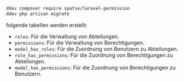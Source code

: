 ```bash
ddev composer require spatie/laravel-permission
ddev php artisan migrate
```

folgende tabellen werden erstellt:
- `roles`: Für die Verwaltung von Abteilungen.
- `permissions`: Für die Verwaltung von Berechtigungen.
- `model_has_roles`: Für die Zuordnung von Benutzern zu Abteilungen.
- `role_has_permissions`: Für die Zuordnung von Berechtigungen zu Abteilungen.
- `model_has_permissions`: Für die Zuordnung von Berechtigungen zu Benutzern.
 